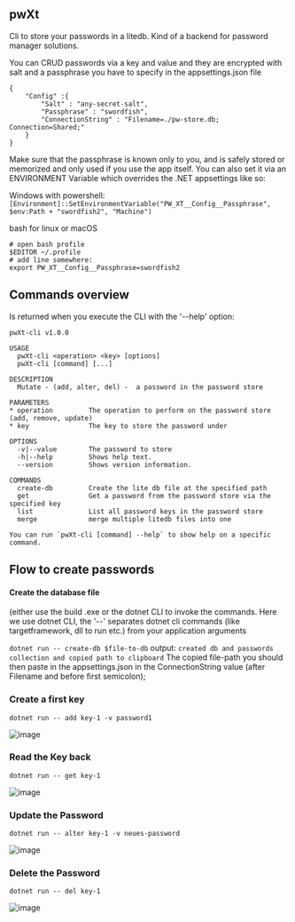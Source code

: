 ## pwXt

Cli to store your passwords in a litedb.
Kind of a backend for password manager solutions.

You can CRUD passwords via a key and value and they are encrypted with salt and a passphrase you have to specify in the appsettings.json file

```
{
    "Config" :{
        "Salt" : "any-secret-salt",
        "Passphrase" : "swordfish",
        "ConnectionString" : "Filename=./pw-store.db; Connection=Shared;"
    }
}
```

Make sure that the passphrase is known only to you, and is safely stored or memorized and only used if you use the app itself. You can also set it via an ENVIRONMENT Variable which overrides the .NET appsettings like so:

Windows with powershell:
```[Environment]::SetEnvironmentVariable("PW_XT__Config__Passphrase", $env:Path + "swordfish2", "Machine")```


bash for linux or macOS
```
# open bash profile 
$EDITOR ~/.profile
# add line somewhere:
export PW_XT__Config__Passphrase=swordfish2
```


## Commands overview
Is returned when you execute the CLI with the '--help' option:
```
pwXt-cli v1.0.0

USAGE
  pwXt-cli <operation> <key> [options]
  pwXt-cli [command] [...]

DESCRIPTION
  Mutate - (add, alter, del) -  a password in the password store

PARAMETERS
* operation         The operation to perform on the password store (add, remove, update)
* key               The key to store the password under

OPTIONS
  -v|--value        The password to store
  -h|--help         Shows help text.
  --version         Shows version information.

COMMANDS
  create-db         Create the lite db file at the specified path
  get               Get a password from the password store via the specified key
  list              List all password keys in the password store
  merge             merge multiple litedb files into one

You can run `pwXt-cli [command] --help` to show help on a specific command.

```
## Flow to create passwords

#### Create the database file
(either use the build .exe or the dotnet CLI to invoke the commands. Here we use dotnet CLI, the '--' separates dotnet cli commands (like targetframework, dll to run etc.) from your application arguments

```dotnet run -- create-db $file-to-db```
output:
```created db and passwords collection and copied path to clipboard```
The copied file-path you should then paste in the appsettings.json in the ConnectionString value (after Filename and before first semicolon);

### Create a first key
```dotnet run -- add key-1 -v password1```

![image](https://user-images.githubusercontent.com/20025919/213924473-c5fef84b-339c-42d4-bace-e17155f70b1e.png)


### Read the Key back
```dotnet run -- get key-1```

![image](https://user-images.githubusercontent.com/20025919/213924573-79adde0f-0865-426b-b3d5-316518614373.png)

### Update the Password
``` dotnet run -- alter key-1 -v neues-password ```

![image](https://user-images.githubusercontent.com/20025919/213924596-34d85157-3eb3-433b-b4fa-f650ca5f1df8.png)

### Delete the Password 
```dotnet run -- del key-1```

![image](https://user-images.githubusercontent.com/20025919/213924643-7f4cc5e0-ba5f-42cb-bf5d-2348d8a1836c.png)

